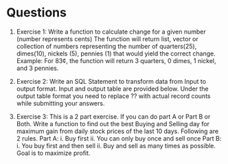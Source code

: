 # Questions

1. Exercise 1:
Write a function to calculate change for a given number (number represents cents)
The function will return list, vector or collection of numbers representing the number of
quarters(25), dimes(10), nickels (5), pennies (1) that would yield the correct change.
Example:
For 83¢, the function will return 3 quarters, 0 dimes, 1 nickel, and 3 pennies.

2. Exercise 2:
Write an SQL Statement to transform data from Input to output format. Input and output table
are provided below.
Under the output table format you need to replace ?? with actual record counts while submitting
your answers.

3. Exercise 3:
	This is a 2 part exercise. If you can do part A or Part B or Both.
	Write a function to find out the best Buying and Selling day for maximum gain from daily stock
	prices of the last 10 days. Following are 2 rules.
	Part A:
	i. Buy first
	ii. You can only buy once and sell once
	Part B:
	i. You buy first and then sell
	ii. Buy and sell as many times as possible. Goal is to maximize profit.



